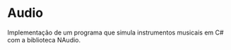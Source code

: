 # Audio
Implementação de um programa que simula instrumentos musicais em C# com a biblioteca NAudio.
